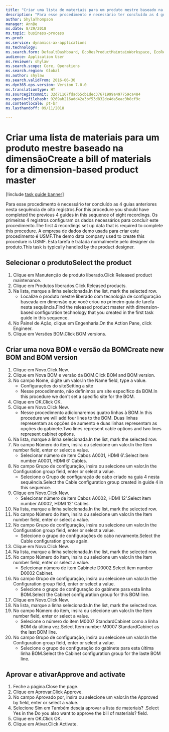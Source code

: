 ```yaml
--- 
title: "Criar uma lista de materiais para um produto mestre baseado na dimensão"
description: "Para esse procedimento é necessário ter concluído as 4 guias anteriores nesta sequência de oito registros."
author: ShylaThompson
manager: AnnBe
ms.date: 8/29/2018
ms.topic: business-process
ms.prod: 
ms.service: dynamics-ax-applications
ms.technology: 
ms.search.form: DefaultDashboard, EcoResProductMaintainWorkspace, EcoResProductOpenCasesFormPart, EcoResProductDetailsExtended, BOMConsistOf, BOMTable, InventItemIdLookupSimple, HcmWorkerLookUp
audience: Application User
ms.reviewer: shylaw
ms.search.scope: Core, Operations
ms.search.region: Global
ms.author: shylaw
ms.search.validFrom: 2016-06-30
ms.dyn365.ops.version: Version 7.0.0
ms.translationtype: HT
ms.sourcegitcommit: 32d71167fdad65cb1dec37671999a497759ca484
ms.openlocfilehash: 9269ab216add42a3bf53d832de4da5eac3b8cf9c
ms.contentlocale: pt-br
ms.lasthandoff: 09/11/2018

---
```

# <a name="create-a-bill-of-materials-for-a-dimension-based-product-master"></a><span data-ttu-id="51f5b-103">Criar uma lista de materiais para um produto mestre baseado na dimensão</span><span class="sxs-lookup"><span data-stu-id="51f5b-103">Create a bill of materials for a dimension-based product master</span></span>

[!include [task guide banner](../../includes/task-guide-banner.md)]

<span data-ttu-id="51f5b-104">Para esse procedimento é necessário ter concluído as 4 guias anteriores nesta sequência de oito registros.</span><span class="sxs-lookup"><span data-stu-id="51f5b-104">For this procedure you should have completed the previous 4 guides in this sequence of eight recordings.</span></span> <span data-ttu-id="51f5b-105">Os primeiras 4 registros configuram os dados necessários para concluir este procedimento.</span><span class="sxs-lookup"><span data-stu-id="51f5b-105">The first 4 recordings set up data that is required to complete this procedure.</span></span> <span data-ttu-id="51f5b-106">A empresa de dados demo usada para criar este procedimento é USMF.</span><span class="sxs-lookup"><span data-stu-id="51f5b-106">The demo data company used to create this procedure is USMF.</span></span> <span data-ttu-id="51f5b-107">Esta tarefa é tratada normalmente pelo designer do produto.</span><span class="sxs-lookup"><span data-stu-id="51f5b-107">This task is typically handled by the product designer.</span></span>


## <a name="select-the-product"></a><span data-ttu-id="51f5b-108">Selecionar o produto</span><span class="sxs-lookup"><span data-stu-id="51f5b-108">Select the product</span></span>
1. <span data-ttu-id="51f5b-109">Clique em Manutenção de produto liberado.</span><span class="sxs-lookup"><span data-stu-id="51f5b-109">Click Released product maintenance.</span></span>
2. <span data-ttu-id="51f5b-110">Clique em Produtos liberados.</span><span class="sxs-lookup"><span data-stu-id="51f5b-110">Click Released products.</span></span>
3. <span data-ttu-id="51f5b-111">Na lista, marque a linha selecionada.</span><span class="sxs-lookup"><span data-stu-id="51f5b-111">In the list, mark the selected row.</span></span>
    * <span data-ttu-id="51f5b-112">Localize o produto mestre liberado com tecnologia de configuração baseada em dimensão que você criou no primeiro guia de tarefa nesta sequência.</span><span class="sxs-lookup"><span data-stu-id="51f5b-112">Find the released product master with dimension-based configuration technology that you created in the first task guide in this sequence.</span></span>  
4. <span data-ttu-id="51f5b-113">No Painel de Ação, clique em Engenharia.</span><span class="sxs-lookup"><span data-stu-id="51f5b-113">On the Action Pane, click Engineer.</span></span>
5. <span data-ttu-id="51f5b-114">Clique em Versões BOM.</span><span class="sxs-lookup"><span data-stu-id="51f5b-114">Click BOM versions.</span></span>

## <a name="create-new-bom-and-bom-version"></a><span data-ttu-id="51f5b-115">Criar uma nova BOM e versão da BOM</span><span class="sxs-lookup"><span data-stu-id="51f5b-115">Create new BOM and BOM version</span></span>
1. <span data-ttu-id="51f5b-116">Clique em Novo.</span><span class="sxs-lookup"><span data-stu-id="51f5b-116">Click New.</span></span>
2. <span data-ttu-id="51f5b-117">Clique em Nova BOM e versão da BOM.</span><span class="sxs-lookup"><span data-stu-id="51f5b-117">Click BOM and BOM version.</span></span>
3. <span data-ttu-id="51f5b-118">No campo Nome, digite um valor.</span><span class="sxs-lookup"><span data-stu-id="51f5b-118">In the Name field, type a value.</span></span>
    * <span data-ttu-id="51f5b-119">Configurações do site</span><span class="sxs-lookup"><span data-stu-id="51f5b-119">Setting a site</span></span>  
    * <span data-ttu-id="51f5b-120">Nesse procedimento, não definimos um site específico da BOM.</span><span class="sxs-lookup"><span data-stu-id="51f5b-120">In this procedure we don't set a specific site for the BOM.</span></span>  
4. <span data-ttu-id="51f5b-121">Clique em OK.</span><span class="sxs-lookup"><span data-stu-id="51f5b-121">Click OK.</span></span>
5. <span data-ttu-id="51f5b-122">Clique em Novo.</span><span class="sxs-lookup"><span data-stu-id="51f5b-122">Click New.</span></span>
    * <span data-ttu-id="51f5b-123">Nesse procedimento adicionaremos quatro linhas à BOM.</span><span class="sxs-lookup"><span data-stu-id="51f5b-123">In this procedure we will add four lines to the BOM.</span></span> <span data-ttu-id="51f5b-124">Duas linhas representam as opções de aumento e duas linhas representam as opções do gabinete.</span><span class="sxs-lookup"><span data-stu-id="51f5b-124">Two lines represent cable options and two lines represent cabinet options.</span></span>  
6. <span data-ttu-id="51f5b-125">Na lista, marque a linha selecionada.</span><span class="sxs-lookup"><span data-stu-id="51f5b-125">In the list, mark the selected row.</span></span>
7. <span data-ttu-id="51f5b-126">No campo Número do item, insira ou selecione um valor.</span><span class="sxs-lookup"><span data-stu-id="51f5b-126">In the Item number field, enter or select a value.</span></span>
    * <span data-ttu-id="51f5b-127">Selecionar número de item Cabos A0001, HDMI 6'.</span><span class="sxs-lookup"><span data-stu-id="51f5b-127">Select item number A0001, HDMI 6' Cables.</span></span>  
8. <span data-ttu-id="51f5b-128">No campo Grupo de configuração, insira ou selecione um valor.</span><span class="sxs-lookup"><span data-stu-id="51f5b-128">In the Configuration group field, enter or select a value.</span></span>
    * <span data-ttu-id="51f5b-129">Selecione o Grupo de configuração de cabo criado na guia 4 nesta sequência.</span><span class="sxs-lookup"><span data-stu-id="51f5b-129">Select the Cable configuration group created in guide 4 in this sequence.</span></span>  
9. <span data-ttu-id="51f5b-130">Clique em Novo.</span><span class="sxs-lookup"><span data-stu-id="51f5b-130">Click New.</span></span>
    * <span data-ttu-id="51f5b-131">Selecionar número de item Cabos A0002, HDMI 12'.</span><span class="sxs-lookup"><span data-stu-id="51f5b-131">Select item number A0002, HDMI 12' Cables.</span></span>  
10. <span data-ttu-id="51f5b-132">Na lista, marque a linha selecionada.</span><span class="sxs-lookup"><span data-stu-id="51f5b-132">In the list, mark the selected row.</span></span>
11. <span data-ttu-id="51f5b-133">No campo Número do item, insira ou selecione um valor.</span><span class="sxs-lookup"><span data-stu-id="51f5b-133">In the Item number field, enter or select a value.</span></span>
12. <span data-ttu-id="51f5b-134">No campo Grupo de configuração, insira ou selecione um valor.</span><span class="sxs-lookup"><span data-stu-id="51f5b-134">In the Configuration group field, enter or select a value.</span></span>
    * <span data-ttu-id="51f5b-135">Selecione o grupo de configurações do cabo novamente.</span><span class="sxs-lookup"><span data-stu-id="51f5b-135">Select the Cable configuration group again.</span></span>  
13. <span data-ttu-id="51f5b-136">Clique em Novo.</span><span class="sxs-lookup"><span data-stu-id="51f5b-136">Click New.</span></span>
14. <span data-ttu-id="51f5b-137">Na lista, marque a linha selecionada.</span><span class="sxs-lookup"><span data-stu-id="51f5b-137">In the list, mark the selected row.</span></span>
15. <span data-ttu-id="51f5b-138">No campo Número do item, insira ou selecione um valor.</span><span class="sxs-lookup"><span data-stu-id="51f5b-138">In the Item number field, enter or select a value.</span></span>
    * <span data-ttu-id="51f5b-139">Selecionar número de item Gabinete D0002.</span><span class="sxs-lookup"><span data-stu-id="51f5b-139">Select item number D0002 Cabinet.</span></span>  
16. <span data-ttu-id="51f5b-140">No campo Grupo de configuração, insira ou selecione um valor.</span><span class="sxs-lookup"><span data-stu-id="51f5b-140">In the Configuration group field, enter or select a value.</span></span>
    * <span data-ttu-id="51f5b-141">Selecione o grupo de configuração do gabinete para esta linha BOM.</span><span class="sxs-lookup"><span data-stu-id="51f5b-141">Select the Cabinet configuration group for this BOM line.</span></span>  
17. <span data-ttu-id="51f5b-142">Clique em Novo.</span><span class="sxs-lookup"><span data-stu-id="51f5b-142">Click New.</span></span>
18. <span data-ttu-id="51f5b-143">Na lista, marque a linha selecionada.</span><span class="sxs-lookup"><span data-stu-id="51f5b-143">In the list, mark the selected row.</span></span>
19. <span data-ttu-id="51f5b-144">No campo Número do item, insira ou selecione um valor.</span><span class="sxs-lookup"><span data-stu-id="51f5b-144">In the Item number field, enter or select a value.</span></span>
    * <span data-ttu-id="51f5b-145">Selecione o número do item M0007 StandardCabinet como a linha BOM da última vez.</span><span class="sxs-lookup"><span data-stu-id="51f5b-145">Select Item number M0007 StandardCabinet as the last BOM line.</span></span>  
20. <span data-ttu-id="51f5b-146">No campo Grupo de configuração, insira ou selecione um valor.</span><span class="sxs-lookup"><span data-stu-id="51f5b-146">In the Configuration group field, enter or select a value.</span></span>
    * <span data-ttu-id="51f5b-147">Selecione o grupo de configuração do gabinete para esta última linha BOM.</span><span class="sxs-lookup"><span data-stu-id="51f5b-147">Select the Cabinet configuration group for the laste BOM line.</span></span>  

## <a name="approve-and-activate"></a><span data-ttu-id="51f5b-148">Aprovar e ativar</span><span class="sxs-lookup"><span data-stu-id="51f5b-148">Approve and activate</span></span>
1. <span data-ttu-id="51f5b-149">Feche a página.</span><span class="sxs-lookup"><span data-stu-id="51f5b-149">Close the page.</span></span>
2. <span data-ttu-id="51f5b-150">Clique em Aprovar.</span><span class="sxs-lookup"><span data-stu-id="51f5b-150">Click Approve.</span></span>
3. <span data-ttu-id="51f5b-151">No campo Aprovado por, insira ou selecione um valor.</span><span class="sxs-lookup"><span data-stu-id="51f5b-151">In the Approved by field, enter or select a value.</span></span>
4. <span data-ttu-id="51f5b-152">Selecione Sim em Também deseja aprovar a lista de materiais? .</span><span class="sxs-lookup"><span data-stu-id="51f5b-152">Select Yes in the Do you also want to approve the bill of materials? field.</span></span>
5. <span data-ttu-id="51f5b-153">Clique em OK.</span><span class="sxs-lookup"><span data-stu-id="51f5b-153">Click OK.</span></span>
6. <span data-ttu-id="51f5b-154">Clique em Ativar.</span><span class="sxs-lookup"><span data-stu-id="51f5b-154">Click Activate.</span></span>


